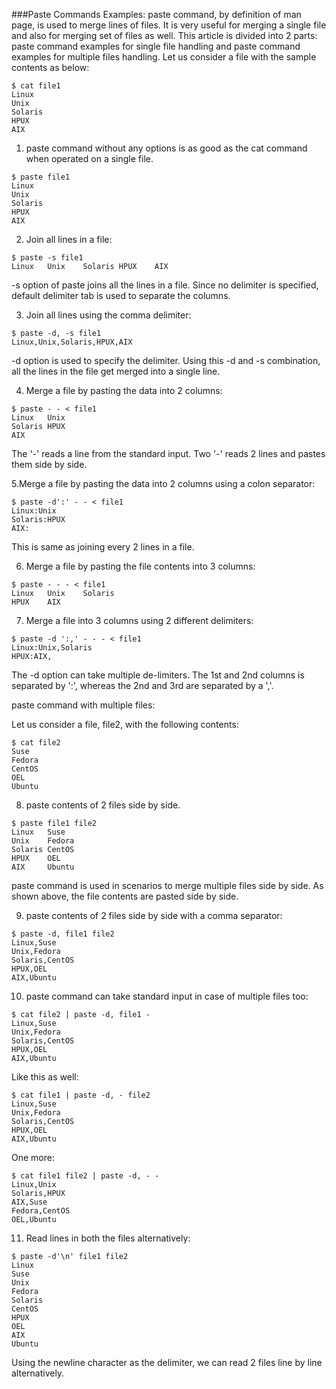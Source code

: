 ###Paste Commands Examples:
paste command, by definition of man page, is used to merge lines of files. It is very useful for merging a single file and also for merging set of files as well. This article is divided into 2 parts:
paste command examples for single file handling and paste command examples for multiple files handling.
Let us consider a file with the sample contents as below: 
```
$ cat file1 
Linux 
Unix 
Solaris 
HPUX 
AIX
```

1. paste command without any options is as good as the cat command when operated on a single file. 
```
$ paste file1
Linux
Unix
Solaris
HPUX
AIX
```
2. Join all lines in a file: 
```
$ paste -s file1
Linux   Unix    Solaris HPUX    AIX
```
-s option of paste joins all the lines in a file. Since no delimiter is specified, default delimiter tab is used to separate the columns. 

3. Join all lines using the comma delimiter: 
```
$ paste -d, -s file1
Linux,Unix,Solaris,HPUX,AIX
```
-d option is used to specify the delimiter. Using this -d and -s combination, all the lines in the file get merged into a single line.

 4. Merge a file by pasting the data into 2 columns: 
```
$ paste - - < file1
Linux   Unix
Solaris HPUX
AIX
```
The '-' reads a line from the standard input. Two '-' reads 2 lines and pastes them side by side.

5.Merge a file by pasting the data into 2 columns using a colon separator: 
```
$ paste -d':' - - < file1
Linux:Unix
Solaris:HPUX
AIX:
```
This is same as joining every 2 lines in a file.

6. Merge a file by pasting the file contents into 3 columns: 
```
$ paste - - - < file1
Linux   Unix    Solaris
HPUX    AIX
```

7. Merge a file into 3 columns using 2 different delimiters: 
```
$ paste -d ':,' - - - < file1
Linux:Unix,Solaris
HPUX:AIX,
```
The -d option can take multiple de-limiters. The 1st and 2nd columns is separated by ':', whereas the 2nd and 3rd are separated by a ','.

 paste command with multiple files: 

 Let us consider a file, file2, with the following contents: 
```
$ cat file2
Suse
Fedora
CentOS
OEL
Ubuntu
```

8. paste contents of 2 files side by side. 
```
$ paste file1 file2
Linux   Suse
Unix    Fedora
Solaris CentOS
HPUX    OEL
AIX     Ubuntu
```
paste command is used in scenarios to merge multiple files side by side. As shown above, the file contents are pasted side by side.

9. paste contents of 2 files side by side with a comma separator: 
```
$ paste -d, file1 file2
Linux,Suse
Unix,Fedora
Solaris,CentOS
HPUX,OEL
AIX,Ubuntu
```

10. paste command can take standard input in case of multiple files too: 
```
$ cat file2 | paste -d, file1 -
Linux,Suse
Unix,Fedora
Solaris,CentOS
HPUX,OEL
AIX,Ubuntu
```
Like this as well: 
```
$ cat file1 | paste -d, - file2
Linux,Suse
Unix,Fedora
Solaris,CentOS
HPUX,OEL
AIX,Ubuntu
```
One more: 

```
$ cat file1 file2 | paste -d, - -
Linux,Unix
Solaris,HPUX
AIX,Suse
Fedora,CentOS
OEL,Ubuntu
```

11. Read lines in both the files alternatively: 
```
$ paste -d'\n' file1 file2
Linux
Suse
Unix
Fedora
Solaris
CentOS
HPUX
OEL
AIX
Ubuntu
```
Using the newline character as the delimiter, we can read 2 files line by line alternatively.
